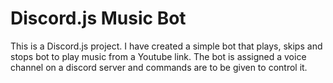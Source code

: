 # Discord.js Music Bot
This is a Discord.js project. I have created a simple bot that plays, skips and stops bot to play music from a Youtube link.
The bot is assigned a voice channel on a discord server and commands are to be given to control it.
